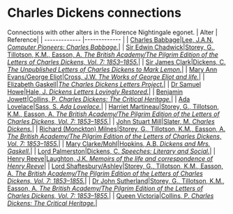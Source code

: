 # Charles Dickens connections
Connections with other alters in the Florence Nightingale egonet.
| Alter  | Reference|
| ------------- |------------- |
| [Charles Babbage](https://github.com/altealo/FNTest/blob/master/AltersReferences/CharlesBabbage.md)|[Lee, J.A.N. *Computer Pioneers: Charles Babbage.*](https://history.computer.org/pioneers/babbage.html)|
| [Sir Edwin Chadwick](https://github.com/altealo/FNTest/blob/master/AltersReferences/EdwinChadwick.md)|[Storey, G., Tillotson, K.M., Easson, A. *The British Academy/The Pilgrim Edition of the Letters of Charles Dickens, Vol. 7: 1853–1855.*](https://www.oxfordscholarlyeditions.com/view/10.1093/actrade/9780198126188.book.1/actrade-9780198126188-div1-504?r-1=1.000&wm-1=1&t-1=contents-tab&p1-1=1&w1-1=1.000)|
| [Sir James Clark](https://github.com/altealo/FNTest/blob/master/AltersReferences/JamesClark.md)|[Dickens, C. *The Unpublished Letters of Charles Dickens to Mark Lemon.*](https://books.google.co.uk/books?id=pN3FuTF-UlgC&pg=PA74&lpg=PA74&dq=letter+dickens+james+clark&source=bl&ots=0QbyClFNJs&sig=ACfU3U0fTXRkjbhDXfkYdOkXm9BzzkfQtQ&hl=en&sa=X&ved=2ahUKEwjFz-z_6dLlAhXmUxUIHQzYCSAQ6AEwEHoECAgQAQ#v=onepage&q=letter%20dickens%20james%20clark&f=false)|
| [Mary Ann Evans/George Eliot](https://github.com/altealo/FNTest/blob/master/AltersReferences/GeorgeEliot.md)|[Cross, J.W. *The Works of George Eliot and life.*](https://georgeeliotarchive.org/files/original/51db8460a5c3f7c96ac66c9cdf972b5d.pdf)|
| [Elizabeth Gaskell](https://github.com/altealo/FNTest/blob/master/AltersReferences/ElizabethGaskell.md)|[*The Charles Dickens Letters Project.*](http://dickensletters.com/letters/elizabeth-gaskell-18-march-1852)|
| [Dr Samuel Howe](https://github.com/altealo/FNTest/blob/master/AltersReferences/SamuelHowe.md)|[Hale, J. *Dickens Letters Lovingly Restored.*](https://www.perkins.org/history/archives/blog/dickens-letters-lovingly-restored)|
| [Benjamin Jowett](https://github.com/altealo/FNTest/blob/master/AltersReferences/BenjaminJowett.md)|[Collins, P. *Charles Dickens: The Critical Heritage.*](https://books.google.co.uk/books?id=72brNWKa088C&pg=PT472&lpg=PT472&dq=benjamin+jowett+queen+victoria&source=bl&ots=gxfT25b-kT&sig=ACfU3U2hS2i1rAIUwLcKoaKtS8aC7b5DXA&hl=en&sa=X&ved=2ahUKEwiwiJXYsNHlAhV_URUIHY5OCjA4FBDoATAAegQICBAB#v=onepage&q=benjamin%20jowett%20queen%20victoria&f=false)|
| [Ada Lovelace](https://github.com/altealo/FNTest/blob/master/AltersReferences/AdaLovelace.md)|[Sass, S. *Ada Lovelace.*](http://www.math.ucdenver.edu/~jloats/StudentCELEBS/Lovelace_Sass.pdf)|
| [Harriet Martineau](https://github.com/altealo/FNTest/blob/master/AltersReferences/HarrietMartineau.md)|[Storey, G., Tillotson, K.M., Easson, A. *The British Academy/The Pilgrim Edition of the Letters of Charles Dickens, Vol. 7: 1853–1855.*](https://www.oxfordscholarlyeditions.com/view/10.1093/actrade/9780198126188.book.1/actrade-9780198126188-div1-504?r-1=1.000&wm-1=1&t-1=contents-tab&p1-1=1&w1-1=1.000)|
| [John Stuart Mill](https://github.com/altealo/FNTest/blob/master/AltersReferences/JohnStuartMill.md)|[Slater, M. *Charles Dickens.*](https://books.google.co.uk/books?id=EeiVDwAAQBAJ&pg=PA421&lpg=PA421&dq=alexander+tulloch+on+dickens&source=bl&ots=XSTMzhqbGR&sig=ACfU3U1uq5KHIMzfEr8UgSKEd5Hnd48EKw&hl=en&sa=X&ved=2ahUKEwiT24_Vt9jlAhVhnVwKHZ3FAgwQ6AEwAnoECAYQAQ#v=snippet&q=Mill&f=false)|
| [Richard (Monckton) Milnes](https://github.com/altealo/FNTest/blob/master/AltersReferences/RichardMilnes.md)|[Storey, G., Tillotson, K.M., Easson, A. *The British Academy/The Pilgrim Edition of the Letters of Charles Dickens, Vol. 7: 1853–1855.*](https://www.oxfordscholarlyeditions.com/view/10.1093/actrade/9780198126188.book.1/actrade-9780198126188-div1-504?r-1=1.000&wm-1=1&t-1=contents-tab&p1-1=1&w1-1=1.000)|
| [Mary Clarke/Mohl](https://github.com/altealo/FNTest/blob/master/AltersReferences/MaryClarke.md)|[Hopkins, A.B. *Dickens and Mrs. Gaskell.*](https://www.jstor.org/stable/3815978?seq=1)|
| [Lord Palmerston](https://github.com/altealo/FNTest/blob/master/AltersReferences/LordPalmerston.md)|[Dickens, C. *Speeches: Literary and Social.*](http://www.dickens-online.info/speeches-literary-and-social-page42.html)|
| [Henry Reeve](https://github.com/altealo/FNTest/blob/master/AltersReferences/HenryReeve.md)|[Laughton, J.K. *Memoirs of the life and correspondence of Henry Reeve*](https://archive.org/details/memoirslifeandc01reevgoog/page/n198)|
| [Lord Shaftesbury/Ashley](https://github.com/altealo/FNTest/blob/master/AltersReferences/LordShaftesbury.md)|[Storey, G., Tillotson, K.M., Easson, A. *The British Academy/The Pilgrim Edition of the Letters of Charles Dickens, Vol. 7: 1853–1855.*](https://www.oxfordscholarlyeditions.com/view/10.1093/actrade/9780198114789.book.1/actrade-9780198114789-div1-259)|
| [Dr John Sutherland](https://github.com/altealo/FNTest/blob/master/AltersReferences/JohnSutherland.md)|[Storey, G., Tillotson, K.M., Easson, A. *The British Academy/The Pilgrim Edition of the Letters of Charles Dickens, Vol. 7: 1853–1855.*](https://www.oxfordscholarlyeditions.com/view/10.1093/actrade/9780198126188.book.1/actrade-9780198126188-div1-504?r-1=1.000&wm-1=1&t-1=contents-tab&p1-1=1&w1-1=1.000)|
| [Queen Victoria](https://github.com/altealo/FNTest/blob/master/AltersReferences/QueenVictoria.md)|[Collins, P. *Charles Dickens: The Critical Heritage.*](https://books.google.co.uk/books?id=72brNWKa088C&pg=PT472&lpg=PT472&dq=benjamin+jowett+queen+victoria&source=bl&ots=gxfT25b-kT&sig=ACfU3U2hS2i1rAIUwLcKoaKtS8aC7b5DXA&hl=en&sa=X&ved=2ahUKEwiwiJXYsNHlAhV_URUIHY5OCjA4FBDoATAAegQICBAB#v=onepage&q=benjamin%20jowett%20queen%20victoria&f=false)|
